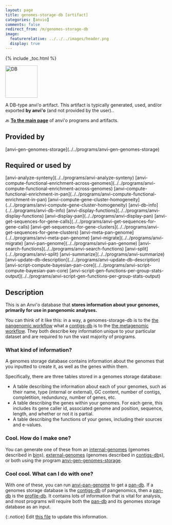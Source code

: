 ```yaml
---
layout: page
title: genomes-storage-db [artifact]
categories: [anvio]
comments: false
redirect_from: /m/genomes-storage-db
image:
  featurerelative: ../../../images/header.png
  display: true
---
```



{% include _toc.html %}


<img src="../../images/icons/DB.png" alt="DB" style="width:100px; border:none" />

A DB-type anvi'o artifact. This artifact is typically generated, used, and/or exported **by anvi'o** (and not provided by the user)..

🔙 **[To the main page](../../)** of anvi'o programs and artifacts.

## Provided by


<p style="text-align: left" markdown="1"><span class="artifact-p">[anvi-gen-genomes-storage](../../programs/anvi-gen-genomes-storage)</span></p>


## Required or used by


<p style="text-align: left" markdown="1"><span class="artifact-r">[anvi-analyze-synteny](../../programs/anvi-analyze-synteny)</span> <span class="artifact-r">[anvi-compute-functional-enrichment-across-genomes](../../programs/anvi-compute-functional-enrichment-across-genomes)</span> <span class="artifact-r">[anvi-compute-functional-enrichment-in-pan](../../programs/anvi-compute-functional-enrichment-in-pan)</span> <span class="artifact-r">[anvi-compute-gene-cluster-homogeneity](../../programs/anvi-compute-gene-cluster-homogeneity)</span> <span class="artifact-r">[anvi-db-info](../../programs/anvi-db-info)</span> <span class="artifact-r">[anvi-display-functions](../../programs/anvi-display-functions)</span> <span class="artifact-r">[anvi-display-pan](../../programs/anvi-display-pan)</span> <span class="artifact-r">[anvi-get-sequences-for-gene-calls](../../programs/anvi-get-sequences-for-gene-calls)</span> <span class="artifact-r">[anvi-get-sequences-for-gene-clusters](../../programs/anvi-get-sequences-for-gene-clusters)</span> <span class="artifact-r">[anvi-meta-pan-genome](../../programs/anvi-meta-pan-genome)</span> <span class="artifact-r">[anvi-migrate](../../programs/anvi-migrate)</span> <span class="artifact-r">[anvi-pan-genome](../../programs/anvi-pan-genome)</span> <span class="artifact-r">[anvi-search-functions](../../programs/anvi-search-functions)</span> <span class="artifact-r">[anvi-split](../../programs/anvi-split)</span> <span class="artifact-r">[anvi-summarize](../../programs/anvi-summarize)</span> <span class="artifact-r">[anvi-update-db-description](../../programs/anvi-update-db-description)</span> <span class="artifact-r">[anvi-script-compute-bayesian-pan-core](../../programs/anvi-script-compute-bayesian-pan-core)</span> <span class="artifact-r">[anvi-script-gen-functions-per-group-stats-output](../../programs/anvi-script-gen-functions-per-group-stats-output)</span></p>


## Description

This is an Anvi'o database that **stores information about your genomes, primarily for use in pangenomic analyses.**

You can think of it like this: in a way, a genomes-storage-db is to the [the pangenomic workflow](http://merenlab.org/2016/11/08/pangenomics-v2/#generating-an-anvio-genomes-storage) what a <span class="artifact-n">[contigs-db](/software/anvio/help/main/artifacts/contigs-db)</span> is to the [the metagenomic workflow](http://merenlab.org/2016/06/22/anvio-tutorial-v2/). They both describe key information unique to your particular dataset and are required to run the vast majority of programs. 

### What kind of information? 

A genomes storage database contains information about the genomes that you inputted to create it, as well as the genes within them. 

Specifically, there are three tables stored in a genomes storage database: 

* A table describing the information about each of your genomes, such as their name, type (internal or external), GC content, number of contigs, completition, redunduncy, number of genes, etc. 
* A table describing the genes within your genomes. For each gene, this includes its gene caller id, associated genome and position, sequence, length, and whether or not it is partial. 
* A table describing the functions of your genes, including their sources and e-values. 

### Cool. How do I make one? 

You can generate one of these from an <span class="artifact-n">[internal-genomes](/software/anvio/help/main/artifacts/internal-genomes)</span> (genomes described in <span class="artifact-n">[bin](/software/anvio/help/main/artifacts/bin)</span>s), <span class="artifact-n">[external-genomes](/software/anvio/help/main/artifacts/external-genomes)</span> (genomes described in <span class="artifact-n">[contigs-db](/software/anvio/help/main/artifacts/contigs-db)</span>s), or both using the program <span class="artifact-n">[anvi-gen-genomes-storage](/software/anvio/help/main/programs/anvi-gen-genomes-storage)</span>. 

### Cool cool. What can I do with one? 

With one of these, you can run <span class="artifact-n">[anvi-pan-genome](/software/anvio/help/main/programs/anvi-pan-genome)</span> to get a <span class="artifact-n">[pan-db](/software/anvio/help/main/artifacts/pan-db)</span>. If a genomes storage database is the <span class="artifact-n">[contigs-db](/software/anvio/help/main/artifacts/contigs-db)</span> of pangenomics, then a <span class="artifact-n">[pan-db](/software/anvio/help/main/artifacts/pan-db)</span> is the <span class="artifact-n">[profile-db](/software/anvio/help/main/artifacts/profile-db)</span>. It contains lots of information that is vital for analysis, and most programs will require both the <span class="artifact-n">[pan-db](/software/anvio/help/main/artifacts/pan-db)</span> and its genomes storage database as an input. 


{:.notice}
Edit [this file](https://github.com/merenlab/anvio/tree/master/anvio/docs/artifacts/genomes-storage-db.md) to update this information.


